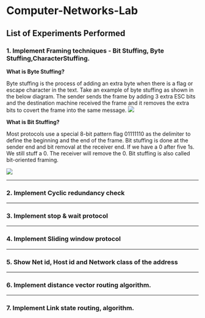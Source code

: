 <h1> Computer-Networks-Lab </h1>

## List of Experiments Performed
### 1. Implement Framing techniques - Bit Stuffing, Byte Stuffing,CharacterStuffing.
<b> What is Byte Stuffing?</b>

Byte stuffing is the process of adding an extra byte when there is a flag or escape character in the text. Take an example of byte stuffing as shown in the below diagram.
The sender sends the frame by adding 3 extra ESC bits and the destination machine received the frame and it removes the extra bits to covert the frame into the same message.
<img src="https://digitalnoteshub.com/wp-content/uploads/2021/12/Byte-stuffing-768x432.png">  

<b> What is Bit Stuffing?</b>

Most protocols use a special 8-bit pattern flag 01111110 as the delimiter to define the beginning and the end of the frame. Bit stuffing is done at the sender end and bit removal at the receiver end.
If we have a 0 after five 1s. We still stuff a 0. The receiver will remove the 0. Bit stuffing is also called bit-oriented framing.  

<img src="https://digitalnoteshub.com/wp-content/uploads/2021/12/Bit-Stuffing-768x432.png">

------
### 2. Implement Cyclic redundancy check

------
### 3. Implement stop & wait protocol

------
### 4. Implement Sliding window protocol

------
### 5. Show Net id, Host id and Network class of the address

------
### 6. Implement distance vector routing algorithm.

------
### 7. Implement Link state routing, algorithm.
